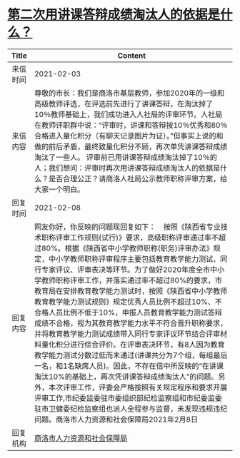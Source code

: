 # <a href="http://www.shangluo.gov.cn/zmhd/ldxxxx.jsp?urltype=leadermail.LeaderMailContentUrl&wbtreeid=1112&leadermailid=6897">第二次用讲课答辩成绩淘汰人的依据是什么？</a>
| Title |                                                                                                                                                                                                                                                                 Content                                                                                                                                                                                                                                                                  |
|:-----:|------------------------------------------------------------------------------------------------------------------------------------------------------------------------------------------------------------------------------------------------------------------------------------------------------------------------------------------------------------------------------------------------------------------------------------------------------------------------------------------------------------------------------------------|
| 来信时间  | 2021-02-03                                                                                                                                                                                                                                                                                                                                                                                                                                                                                                                               |
| 来信内容  | 尊敬的市长：我们是商洛市基层教师，参加2020年的一级和高级教师评选，在评选前先进行了讲课答辩，在淘汰掉了10％教师基础上，我们成功进入人社局的评审环节。人社局在教师评职群中说：“评审时，讲课和答辩按10％优秀和80％合格进入量化积分（有聊天记录图片为证）。”但事实上说的和做的前后矛盾，最终致量化积分不顾，再次单凭讲课答辩成绩淘汰了一些人。 评审前已用讲课答辩成绩淘汰掉了10％的人；我们想问：评审时再次用讲课答辩成绩淘汰人的依据是什么？是否合理公正？请商洛人社局公示教师职称评审方案，给大家一个明白。                                                                                                                                                                                                                                                                             |
| 回复时间  | 2021-02-08                                                                                                                                                                                                                                                                                                                                                                                                                                                                                                                               |
| 回复内容  | 网友你好，你反映的问题现回复如下：    按照《陕西省专业技术职称评审工作规则(试行)》要求，高级职称评审通过率不超过80%。根据《陕西省中小学教师职称(职务)评审办法》规定，中小学教师职称评审程序主要包括教育教学能力测试、同行专家评议、评审表决等环节。为了做好2020年度全市中小学教师职称评审工作，并落实通过率不超过80%的要求，市教育局在安排教育教学能力测试时，按照《陕西省中小学教师教育教学能力测试规则》规定优秀人员比例不超过10%、不合格人员比例不低于10%，申报人员教育教学能力测试答辩成绩不合格，视为其教育教学能力水平不符合晋升职称要求，并将教育教学能力测试成绩带入同行专家评议环节结合评审材料量化积分进行综合评价。在评审表决环节，有8人因为教育教学能力测试分数过低而未通过(讲课共分为7个组，每组最后一名，和1名缺席人员)。因此，不存在信中所反映的“在讲课淘汰10%的基础上，再次凭讲课答辩成绩淘汰人”的问题。另外，本次评审工作，评委会严格按照有关规定程序和要求开展评审工作,市纪委监委驻市委组织部纪检监察组和市纪委监委驻市卫健委纪检监察组也派人全程参与监督，未发现违规违纪问题。商洛市人力资源和社会保障局2021年2月8日 |
| 回复机构  | <a href="../../categories/agencies/商洛市人力资源和社会保障局.md">商洛市人力资源和社会保障局</a>                                                                                                                                                                                                                                                                                                                                                                                                                                                                     |